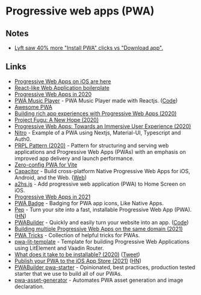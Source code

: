# Progressive web apps (PWA)

## Notes

- [Lyft saw 40% more "Install PWA" clicks vs "Download app".](https://twitter.com/develwoutacause/status/1445477194885591040)

## Links

- [Progressive Web Apps on iOS are here](https://medium.com/@firt/progressive-web-apps-on-ios-are-here-d00430dee3a7)
- [React-like Web Application boilerplate](https://github.com/cedeber/web-client-boilerplate)
- [Progressive Web Apps in 2020](https://medium.com/@firt/progressive-web-apps-in-2020-c15018c9931c)
- [PWA Music Player](https://playlist.iondrimbafilho.me/) - PWA Music Player made with Reactjs. ([Code](https://github.com/iondrimba/pwa-music-player))
- [Awesome PWA](https://github.com/hemanth/awesome-pwa)
- [Building rich app experiences with Progressive Web Apps (2020)](https://www.youtube.com/watch?v=y4p_QHZtMKM)
- [Project Fugu: A New Hope (2020)](https://joreteg.com/blog/project-fugu-a-new-hope)
- [Progressive Web Apps: Towards an Immersive User Experience (2020)](https://codeandpepper.com/progressive-web-apps-immersive-user-experience/)
- [Nitro](https://github.com/williamluke4/Nitro) - Example of a PWA using Nextjs, Material-UI, Typescript and Auth0.
- [PRPL Pattern (2020)](https://addyosmani.com/blog/prpl-pattern/) - Pattern for structuring and serving web applications and Progressive Web Apps (PWAs) with an emphasis on improved app delivery and launch performance.
- [Zero-config PWA for Vite](https://github.com/antfu/vite-plugin-pwa)
- [Capacitor](https://github.com/ionic-team/capacitor) - Build cross-platform Native Progressive Web Apps for iOS, Android, and the Web. ([Web](https://capacitorjs.com/))
- [a2hs.js](https://github.com/koddr/a2hs.js) - Add progressive web application (PWA) to Home Screen on iOS.
- [Progressive Web Apps in 2021](https://firt.dev/pwa-2021)
- [PWA Badge](https://github.com/ali-master/pwa-badge) - Badging for PWA app icons, Like Native Apps.
- [Pep](https://pep.dev/) - Turn your site into a fast, installable Progressive Web App (PWA). ([HN](https://news.ycombinator.com/item?id=26080935))
- [PWABuilder](https://www.pwabuilder.com/) - Quickly and easily turn your website into an app. ([Code](https://github.com/pwa-builder/PWABuilder))
- [Building multiple Progressive Web Apps on the same domain (2021)](https://web.dev/building-multiple-pwas-on-the-same-domain/)
- [PWA Tricks](https://github.com/karlhorky/pwa-tricks) - Collection of helpful tricks for PWAs.
- [pwa-lit-template](https://github.com/IBM/pwa-lit-template) - Template for building Progressive Web Applications using LitElement and Vaadin Router.
- [What does it take to be installable? (2020)](https://web.dev/install-criteria/) ([Tweet](https://twitter.com/tomayac/status/1450861305108340738))
- [Publish your PWA to the iOS App Store (2021)](https://blog.pwabuilder.com/posts/publish-your-pwa-to-the-ios-app-store/) ([HN](https://news.ycombinator.com/item?id=29040793))
- [PWABuilder pwa-starter](https://github.com/pwa-builder/pwa-starter) - Opinionated, best practices, production tested starter that we use to build all of our PWAs.
- [pwa-asset-generator](https://github.com/onderceylan/pwa-asset-generator) - Automates PWA asset generation and image declaration.
